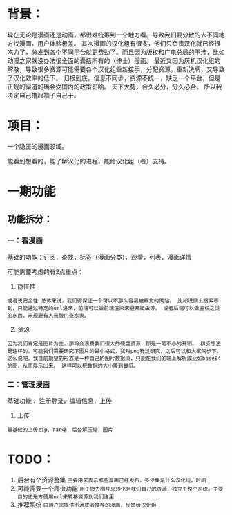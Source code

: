 # 背景：
现在无论是漫画还是动画，都很难统筹到一个地方看。导致我们要分散的去不同地方找漫画，用户体验极差。
其次漫画的汉化组有很多，他们只负责汉化就已经很吃力了，分发到各个不同平台就更费劲了。而且因为版权和广电总局的干涉，比如动漫之家就没办法很全面的囊括所有的（绅士）漫画。
最近又因为灰机汉化组的解散，导致很多资源可能需要各个汉化组重新接手，分配资源。重新洗牌，又导致了汉化效率的低下。
归根到底，信息不同步，资源不统一，缺乏一个平台，但是正规的渠道的确会受国内的政策影响。
天下大势，合久必分，分久必合。
所以我决定自己撸起袖子自己干。

# 项目：

一个隐匿的漫画领域。

能看到想看的，能了解汉化的进程，能给汉化组（者）支持。

# 一期功能

## 功能拆分：

### 一：看漫画

基础的功能：订阅，查找，标签（漫画分类），观看，列表，漫画详情

可能需要考虑的有2点重点：

1. 隐匿性

`
或者说安全性
总体来说，我们得保证一个可以不那么容易被察觉的网站。
比如说网上搜索不到，只能通过特定的url进来，前端可以做前端渲染来避开爬虫等。
或者后端可以做鉴权之类的东西，来规避有人来敲门查水表。
`

2. 资源

`
因为我们肯定是图片为主，那将会浪费我们很大的硬盘资源，那是一笔不小的开销。
初步想法是这样的，可能我们需要研究下图片的最小格式，我对png有过研究，之后可以和大家同步下。
这么说吧，我目前期望的形态是一种自己的图片数据流，只能在我们的端上解析成比如base64的图，从而展示出来。
这样可以把数据的大小降到最低。
`
### 二：管理漫画

基础功能： 注册登录，编辑信息，上传

1. 上传

`
最基础的上传zip，rar咯，后台解压缩，图片
`


# TODO：

1. 后台有个资源整集 `主要用来表示那些漫画已经发布，多少集是什么汉化组，时间`
2. 可能需要一个爬虫功能 `用于爬去图片来转化为我们自己的资源，独立于整个系统。主要目的还是方便用url来转移资源到我们这里`
3. 推荐系统 `由用户来提供图源或者推荐的漫画，反馈给汉化组`